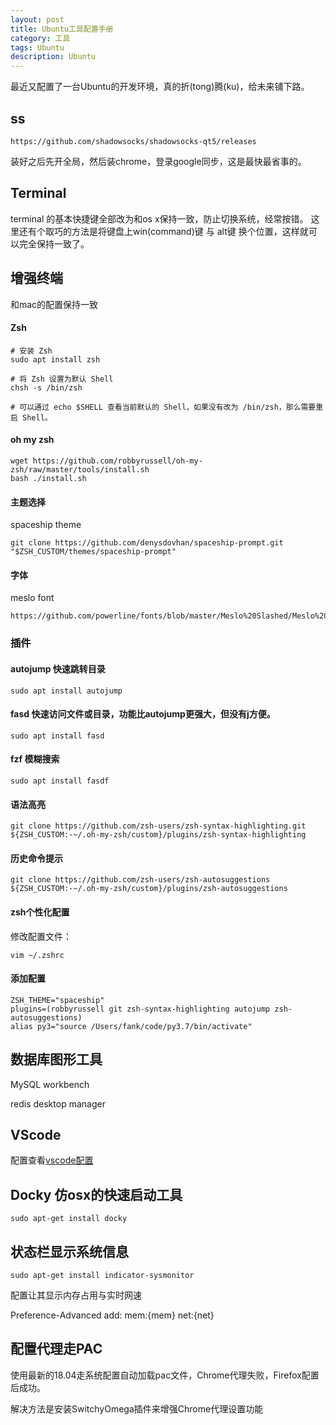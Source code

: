 ```yaml
---
layout: post
title: Ubuntu工具配置手册
category: 工具
tags: Ubuntu
description: Ubuntu
---
```


最近又配置了一台Ubuntu的开发环境，真的折(tong)腾(ku)，给未来铺下路。

## ss

```
https://github.com/shadowsocks/shadowsocks-qt5/releases
```

装好之后先开全局，然后装chrome，登录google同步，这是最快最省事的。

## Terminal

terminal 的基本快捷键全部改为和os x保持一致，防止切换系统，经常按错。
这里还有个取巧的方法是将键盘上win(command)键 与 alt键 换个位置，这样就可以完全保持一致了。

##  增强终端

和mac的配置保持一致

#### Zsh

```
# 安装 Zsh
sudo apt install zsh

# 将 Zsh 设置为默认 Shell
chsh -s /bin/zsh

# 可以通过 echo $SHELL 查看当前默认的 Shell，如果没有改为 /bin/zsh，那么需要重启 Shell。
```

#### oh my zsh
```
wget https://github.com/robbyrussell/oh-my-zsh/raw/master/tools/install.sh
bash ./install.sh
```

#### 主题选择

spaceship theme 

```
git clone https://github.com/denysdovhan/spaceship-prompt.git "$ZSH_CUSTOM/themes/spaceship-prompt"
```

#### 字体

meslo font

```
https://github.com/powerline/fonts/blob/master/Meslo%20Slashed/Meslo%20LG%20M%20Regular%20for%20Powerline.ttf
```

### 插件

#### autojump 快速跳转目录

```
sudo apt install autojump
```

#### fasd 快速访问文件或目录，功能比autojump更强大，但没有j方便。

```
sudo apt install fasd
```

#### fzf 模糊搜索

```
sudo apt install fasdf
```

#### 语法高亮

```
git clone https://github.com/zsh-users/zsh-syntax-highlighting.git ${ZSH_CUSTOM:-~/.oh-my-zsh/custom}/plugins/zsh-syntax-highlighting
```

#### 历史命令提示

```
git clone https://github.com/zsh-users/zsh-autosuggestions ${ZSH_CUSTOM:-~/.oh-my-zsh/custom}/plugins/zsh-autosuggestions
```

#### zsh个性化配置

修改配置文件：

```
vim ~/.zshrc
```

#### 添加配置


```
ZSH_THEME="spaceship"
plugins=(robbyrussell git zsh-syntax-highlighting autojump zsh-autosuggestions)
alias py3="source /Users/fank/code/py3.7/bin/activate"
```

## 数据库图形工具

MySQL workbench

redis desktop manager

## VScode

配置查看[vscode配置](http://fankcoder.com/%E5%B7%A5%E5%85%B7/2019/03/08/vscode.html)

## Docky 仿osx的快速启动工具

```
sudo apt-get install docky
```

## 状态栏显示系统信息

```
sudo apt-get install indicator-sysmonitor
```

配置让其显示内存占用与实时网速

Preference-Advanced add: mem:{mem} net:{net}

## 配置代理走PAC

使用最新的18.04走系统配置自动加载pac文件，Chrome代理失败，Firefox配置后成功。

解决方法是安装SwitchyOmega插件来增强Chrome代理设置功能